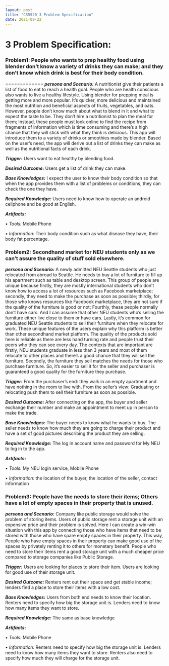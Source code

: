 ```yaml
---
layout: post
title: "CS5520 3 Problem Specification"
date: 2021-09-22
---
```



# **3 Problem Specification**:

### Problem1: People who wants to prep healthy food using blender don’t know a variety of drinks they can make; and they don’t know which drink is best for their body condition.
=============
***persona and Scenario:*** A nutritionist give their patients a list of food to eat to reach a health goal. People who are health conscious also wants to live a healthy lifestyle. Using blender for prepping meal is getting more and more popular. It’s quicker, more delicious and maintained the most nutrition and beneficial aspects of fruits, vegetables, and oats. However, people don’t know much about what to blend in it and what to expect the taste to be. They don’t hire a nutritionist to plan the meal for them; Instead, these people must look online to find the recipe from fragments of information which is time consuming and there’s a high chance that they will stick with what they think is delicious. This app will introduce them to a variety of drinks or smoothies made by blender.  Based on the user’s need, the app will derive out a list of drinks they can make as well as the nutritional facts of each drink.

***Trigger:*** Users want to eat healthy by blending food.

***Desired Outcome:*** Users get a list of drink they can make.

***Base Knowledges:*** I expect the user to know their body condition so that when the app provides them with a list of problems or conditions, they can check the one they have.

***Required Knowledge:*** Users need to know how to operate an android cellphone and be good at English.

***Artifacts:***

•	*Tools:* Mobile Phone

•	*Information:* Their body condition such as what disease they have, their body fat percentage.


### Problem2: Secondhand market for NEU students only as we can’t assure the quality of stuff sold elsewhere.

***persona and Scenario:*** A newly admitted NEU Seattle students who just relocated from abroad to Seattle. He needs to buy a lot of furniture to fill up his apartment such as table and desktop screen. This group of people are unique because firstly, they are mostly international students who don’t know how to access a lot of resources such as Facebook marketplace; secondly, they need to make the purchase as soon as possible; thirdly, for those who knows resources like Facebook marketplace, they are not sure if the quality of the furniture is good or not; Fourthly, these people normally don’t have cars. And I can assume that other NEU students who’s selling the furniture either live close to them or have cars. Lastly, it’s common for graduated NEU Seattle students to sell their furniture when they relocate for work. These unique features of the users explain why this platform is better than other secondhand market platform. The quality of the products sold here is reliable as there are less hand turning rate and people trust their peers who they can see every day. The contexts that are important are firstly, NEU students graduate in less than 3 years and most of them relocate to other places and there’s a good chance that they will sell the furniture. Secondly, the furniture they sell matches the needs for those who purchase furniture. So, it’s easier to sell it for the seller and purchaser is guaranteed a good quality for the furniture they purchase.

***Trigger:*** From the purchaser’s end: they walk in an empty apartment and have nothing in the room to live with. From the seller’s view: Graduating or relocating push them to sell their furniture as soon as possible.

***Desired Outcome:*** After connecting on the app, the buyer and seller exchange their number and make an appointment to meet up in person to make the trade.

***Base Knowledges:*** The buyer needs to know what he wants to buy. The seller needs to know how much they are going to charge their product and have a set of good pictures describing the product they are selling. 

***Required Knowledge:*** The log in account name and password for My NEU to log in to the app.

***Artifacts:***

•	*Tools:* My NEU login service, Mobile Phone

•	*Information:* the location of the buyer, the location of the seller, contact information


### Problem3: People have the needs to store their items; Others have a lot of empty spaces in their property that is unused.

***persona and Scenario:*** Company like public storage would solve the problem of storing items. Users of public storage rent a storage unit with an expensive price and their problem is solved. Here I can create a win-win situation with this app by connecting those who have items that need to be stored with those who have spare empty spaces in their property. This way, People who have empty spaces in their property can make good use of the spaces by privately renting it to others for monetary benefit. People who need to store their items rent a good storage unit with a much cheaper price compared to storage companies like Public Storage.

***Trigger:*** Users are looking for places to store their item. Users are looking for good use of their storage unit.

***Desired Outcome:*** Renters rent out their space and get stable income; lenders find a place to store their items with a low cost.

***Base Knowledges:*** Users from both end needs to know their location. Renters need to specify how big the storage unit is. Lenders need to know how many items they want to store.

***Required Knowledge:*** The same as base knowledge

***Artifacts:***

•	*Tools:* Mobile Phone

•	*Information:* Renters need to specify how big the storage unit is. Lenders need to know how many items they want to store. Renters also need to specify how much they will charge for the storage unit.
